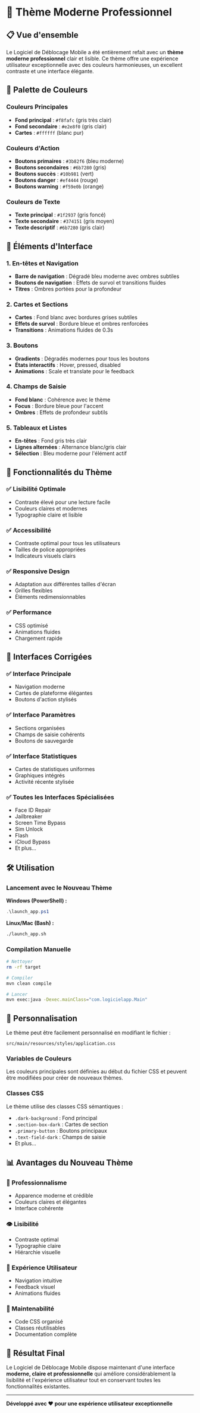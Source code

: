 # 🎨 Thème Moderne Professionnel

## 📋 Vue d'ensemble

Le Logiciel de Déblocage Mobile a été entièrement refait avec un **thème moderne professionnel** clair et lisible. Ce thème offre une expérience utilisateur exceptionnelle avec des couleurs harmonieuses, un excellent contraste et une interface élégante.

## 🎯 Palette de Couleurs

### Couleurs Principales
- **Fond principal** : `#f8fafc` (gris très clair)
- **Fond secondaire** : `#e2e8f0` (gris clair)
- **Cartes** : `#ffffff` (blanc pur)

### Couleurs d'Action
- **Boutons primaires** : `#3b82f6` (bleu moderne)
- **Boutons secondaires** : `#6b7280` (gris)
- **Boutons succès** : `#10b981` (vert)
- **Boutons danger** : `#ef4444` (rouge)
- **Boutons warning** : `#f59e0b` (orange)

### Couleurs de Texte
- **Texte principal** : `#1f2937` (gris foncé)
- **Texte secondaire** : `#374151` (gris moyen)
- **Texte descriptif** : `#6b7280` (gris clair)

## 🎨 Éléments d'Interface

### 1. En-têtes et Navigation
- **Barre de navigation** : Dégradé bleu moderne avec ombres subtiles
- **Boutons de navigation** : Effets de survol et transitions fluides
- **Titres** : Ombres portées pour la profondeur

### 2. Cartes et Sections
- **Cartes** : Fond blanc avec bordures grises subtiles
- **Effets de survol** : Bordure bleue et ombres renforcées
- **Transitions** : Animations fluides de 0.3s

### 3. Boutons
- **Gradients** : Dégradés modernes pour tous les boutons
- **États interactifs** : Hover, pressed, disabled
- **Animations** : Scale et translate pour le feedback

### 4. Champs de Saisie
- **Fond blanc** : Cohérence avec le thème
- **Focus** : Bordure bleue pour l'accent
- **Ombres** : Effets de profondeur subtils

### 5. Tableaux et Listes
- **En-têtes** : Fond gris très clair
- **Lignes alternées** : Alternance blanc/gris clair
- **Sélection** : Bleu moderne pour l'élément actif

## 🚀 Fonctionnalités du Thème

### ✅ Lisibilité Optimale
- Contraste élevé pour une lecture facile
- Couleurs claires et modernes
- Typographie claire et lisible

### ✅ Accessibilité
- Contraste optimal pour tous les utilisateurs
- Tailles de police appropriées
- Indicateurs visuels clairs

### ✅ Responsive Design
- Adaptation aux différentes tailles d'écran
- Grilles flexibles
- Éléments redimensionnables

### ✅ Performance
- CSS optimisé
- Animations fluides
- Chargement rapide

## 📱 Interfaces Corrigées

### ✅ Interface Principale
- Navigation moderne
- Cartes de plateforme élégantes
- Boutons d'action stylisés

### ✅ Interface Paramètres
- Sections organisées
- Champs de saisie cohérents
- Boutons de sauvegarde

### ✅ Interface Statistiques
- Cartes de statistiques uniformes
- Graphiques intégrés
- Activité récente stylisée

### ✅ Toutes les Interfaces Spécialisées
- Face ID Repair
- Jailbreaker
- Screen Time Bypass
- Sim Unlock
- Flash
- iCloud Bypass
- Et plus...

## 🛠️ Utilisation

### Lancement avec le Nouveau Thème

**Windows (PowerShell) :**
```powershell
.\launch_app.ps1
```

**Linux/Mac (Bash) :**
```bash
./launch_app.sh
```

### Compilation Manuelle
```bash
# Nettoyer
rm -rf target

# Compiler
mvn clean compile

# Lancer
mvn exec:java -Dexec.mainClass="com.logicielapp.Main"
```

## 🎨 Personnalisation

Le thème peut être facilement personnalisé en modifiant le fichier :
```
src/main/resources/styles/application.css
```

### Variables de Couleurs
Les couleurs principales sont définies au début du fichier CSS et peuvent être modifiées pour créer de nouveaux thèmes.

### Classes CSS
Le thème utilise des classes CSS sémantiques :
- `.dark-background` : Fond principal
- `.section-box-dark` : Cartes de section
- `.primary-button` : Boutons principaux
- `.text-field-dark` : Champs de saisie
- Et plus...

## 📊 Avantages du Nouveau Thème

### 🎯 Professionnalisme
- Apparence moderne et crédible
- Couleurs claires et élégantes
- Interface cohérente

### 👁️ Lisibilité
- Contraste optimal
- Typographie claire
- Hiérarchie visuelle

### 🚀 Expérience Utilisateur
- Navigation intuitive
- Feedback visuel
- Animations fluides

### 🔧 Maintenabilité
- Code CSS organisé
- Classes réutilisables
- Documentation complète

## 🎉 Résultat Final

Le Logiciel de Déblocage Mobile dispose maintenant d'une interface **moderne, claire et professionnelle** qui améliore considérablement la lisibilité et l'expérience utilisateur tout en conservant toutes les fonctionnalités existantes.

---

**Développé avec ❤️ pour une expérience utilisateur exceptionnelle**
